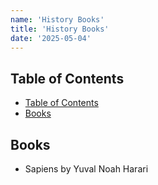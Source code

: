 ```yaml
---
name: 'History Books'
title: 'History Books'
date: '2025-05-04'
---
```


## Table of Contents

- [Table of Contents](#table-of-contents)
- [Books](#books)

## Books

- Sapiens by Yuval Noah Harari
